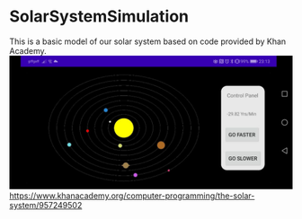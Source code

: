 # SolarSystemSimulation
This is a basic model of our solar system based on code provided by Khan Academy.
![GitHub Logo](Screenshot_20200630_231318_com.bigbang.mycustomanimationactivity_20200630_231347049.jpg)
https://www.khanacademy.org/computer-programming/the-solar-system/957249502
